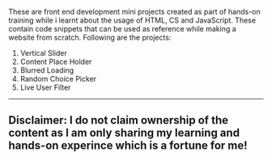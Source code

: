 These are front end development mini projects created as part of hands-on training while i learnt about the usage of HTML, CS and JavaScript. These contain code snippets that can be used as reference while making a website from scratch. 
Following are the projects:
1. Vertical Slider
2. Content Place Holder
3. Blurred Loading
4. Random Choice Picker
5. Live User Filter
------
Disclaimer: I do not claim ownership of the content as I am only sharing my learning and hands-on experince which is a fortune for me! 
------
